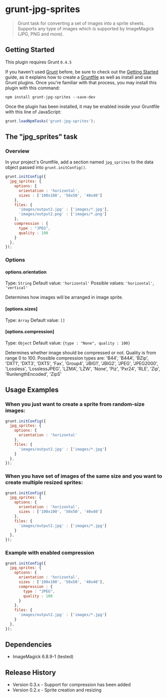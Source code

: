 # grunt-jpg-sprites

> Grunt task for converting a set of images into a sprite sheets. Supports any type of images which is supported by ImageMagick (JPG, PNG and more).

## Getting Started
This plugin requires Grunt `0.4.5`

If you haven't used [Grunt](http://gruntjs.com/) before, be sure to check out the [Getting Started](http://gruntjs.com/getting-started) guide, as it explains how to create a [Gruntfile](http://gruntjs.com/sample-gruntfile) as well as install and use Grunt plugins. Once you're familiar with that process, you may install this plugin with this command:

```shell
npm install grunt-jpg-sprites --save-dev
```

Once the plugin has been installed, it may be enabled inside your Gruntfile with this line of JavaScript:

```js
grunt.loadNpmTasks('grunt-jpg-sprites');
```

## The "jpg_sprites" task

### Overview
In your project's Gruntfile, add a section named `jpg_sprites` to the data object passed into `grunt.initConfig()`.

```js
grunt.initConfig({
  jpg_sprites: {
    options: {
      orientation : 'horizontal',
      sizes : ['100x100', '50x50', '40x40']
    },
    files: {
      'images/output2.jpg' : ['images/*.jpg'],
      'images/output2.png' : ['images/*.png']
    },
    compression : {
	  type : "JPEG",
      quality : 100
    }
  },
});
```

### Options

#### options.orientation
Type: `String`
Default value: `'horizontal'`
Possible values: `'horizontal'`, `'vertical'`

Determines how images will be arranged in image sprite.

#### [options.sizes]
Type: `Array`
Default value: `[]`


#### [options.compression]
Type: `Object`
Default value: `{type : "None", quality : 100}`

Determines whether image should be compressed or not. Quality is from range 0 to 100. Possible compression types are:
'B44', 'B44A', 'BZip', 'DXT1', 'DXT3', 'DXT5', 'Fax', 'Group4', 'JBIG1',
'JBIG2', 'JPEG', 'JPEG2000', 'Lossless', 'LosslessJPEG', 'LZMA', 'LZW',
'None', 'Piz', 'Pxr24', 'RLE', 'Zip', 'RunlengthEncoded', 'ZipS'

## Usage Examples

### When you just want to create a sprite from random-size images:

```js
grunt.initConfig({
  jpg_sprites: {
    options: {
      orientation : 'horizontal'
    },
    files: {
      'images/output2.jpg' : ['images/*.jpg']
    }
  },
});
```

### When you have set of images of the same size and you want to create multiple resized sprites:

```js
grunt.initConfig({
  jpg_sprites: {
    options: {
      orientation : 'horizontal',
      sizes : ['100x100', '50x50', '40x40']
    },
    files: {
      'images/output2.jpg' : ['images/*.jpg']
    }
  },
});
```

### Example with enabled compression

```js
grunt.initConfig({
  jpg_sprites: {
    options: {
      orientation : 'horizontal',
      sizes : ['100x100', '50x50', '40x40'],
      compression : {
        type : "JPEG",
      	quality : 100
      }
    },
    files: {
      'images/output2.jpg' : ['images/*.jpg']
    }
  },
});
```

## Dependencies
- ImageMagick 6.8.9-1 (tested)

## Release History
- Version 0.3.x - Support for compression has been added
- Version 0.2.x - Sprite creation and resizing
